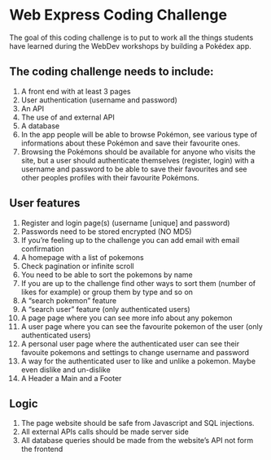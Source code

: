 # Web Express Coding Challenge
The goal of this coding challenge is to put to work all the things students have learned during the WebDev workshops by building a Pokédex app.

## The coding challenge needs to include:
1. A front end with at least 3 pages
2. User authentication (username and password)
3. An API
4. The use of and external API
5. A database
6. In the app people will be able to browse Pokémon, see various type of informations about these Pokémon and save their favourite ones.
7. Browsing the Pokémons should be available for anyone who visits the site, but a user should authenticate themselves (register, login) with a username and password to be able to save their favourites and see other peoples profiles with their favourite Pokémons.

## User features
1. Register and login page(s) (username [unique] and password)
2. Passwords need to be stored encrypted (NO MD5)
3. If you’re feeling up to the challenge you can add email with email confirmation
4. A homepage with a list of pokemons
5. Check pagination or infinite scroll
6. You need to be able to sort the pokemons by name
7. If you are up to the challenge find other ways to sort them (number of likes for example) or group them by type and so on
8. A “search pokemon” feature
9. A “search user” feature (only authenticated users)
10. A page page where you can see more info about any pokemon
11. A user page where you can see the favourite pokemon of the user (only authenticated users)
12. A personal user page where the authenticated user can see their favouite pokemons and settings to change username and password
13. A way for the authenticated user to like and unlike a pokemon. Maybe even dislike and un-dislike
14. A Header a Main and a Footer

## Logic
1. The page website should be safe from Javascript and SQL injections.
2. All external APIs calls should be made server side
3. All database queries should be made from the website’s API not form the frontend
